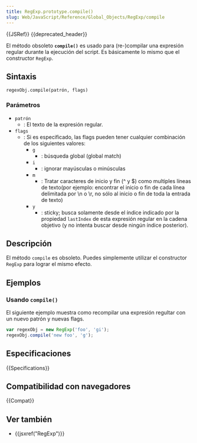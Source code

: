 ```yaml
---
title: RegExp.prototype.compile()
slug: Web/JavaScript/Reference/Global_Objects/RegExp/compile
---
```


{{JSRef}} {{deprecated_header}}

El método obsoleto **`compile()`** es usado para (re-)compilar una expresión regular durante la ejecución del script. Es básicamente lo mismo que el constructor `RegExp`.

## Sintaxis

```
regexObj.compile(patrón, flags)
```

### Parámetros

- `patrón`
  - : El texto de la expresión regular.
- `flags`
  - : Si es especificado, las flags pueden tener cualquier combinación de los siguientes valores:
    - `g`
      - : búsqueda global (global match)
    - `i`
      - : ignorar mayúsculas o minúsculas
    - `m`
      - : Tratar caracteres de inicio y fin (^ y $) como multiples líneas de texto(por ejemplo: encontrar el inicio o fin de cada línea delimitada por \n o \r, no sólo al inicio o fin de toda la entrada de texto)
    - `y`
      - : sticky; busca solamente desde el índice indicado por la propiedad `lastIndex` de esta expresión regular en la cadena objetivo (y no intenta buscar desde ningún índice posterior).

## Descripción

El método `compile` es obsoleto. Puedes simplemente utilizar el constructor `RegExp` para lograr el mismo efecto.

## Ejemplos

### Usando `compile()`

El siguiente ejemplo muestra como recompilar una expresión regultar con un nuevo patrón y nuevas flags.

```js
var regexObj = new RegExp('foo', 'gi');
regexObj.compile('new foo', 'g');
```

## Especificaciones

{{Specifications}}

## Compatibilidad con navegadores

{{Compat}}

## Ver también

- {{jsxref("RegExp")}}
